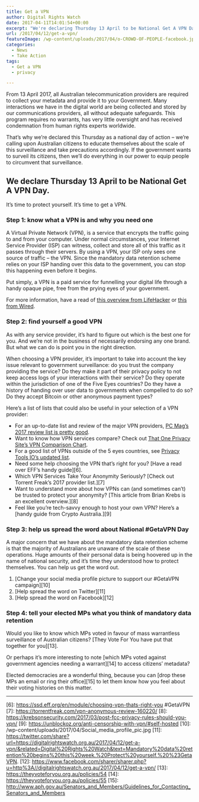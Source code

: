 ```yaml
---
title: Get a VPN
author: Digital Rights Watch
date: 2017-04-11T14:01:54+00:00
excerpt: "We're declaring Thursday 13 April to be National Get A VPN Day. It's time to protect yourself."
url: /2017/04/12/get-a-vpn/
featureImage: /wp-content/uploads/2017/04/o-CROWD-OF-PEOPLE-facebook.jpg
categories:
  - News
  - Take Action
tags:
  - Get a VPN
  - privacy

---
```

<span style="font-weight: 400;">From 13 April 2017, all Australian telecommunication providers are required to collect your metadata and provide it to your Government. Many interactions we have in the digital world are being collected and stored by our communications providers, all without adequate safeguards. This program requires no warrants, has very little oversight and has received condemnation from human rights experts worldwide.</span>

<span style="font-weight: 400;">That’s why we’re declared this Thursday as a national day of action &#8211; we’re calling upon Australian citizens to educate themselves about the scale of this surveillance and take precautions accordingly. If the government wants to surveil its citizens, then we’ll do everything in our power to equip people to circumvent that surveillance.</span>

## **We declare Thursday 13 April to be National Get A VPN Day.**

<span style="font-weight: 400;">It’s time to protect yourself. It&#8217;s time to get a VPN.</span>



### **Step 1: know what a VPN is and why you need one**

A Virtual Private Network (VPN), is a service that encrypts the traffic going to and from your computer. Under normal circumstances, your Internet Service Provider (ISP) can witness, collect and store all of this traffic as it passes through their servers. By using a VPN, your ISP only sees one source of traffic &#8211; the VPN. Since the mandatory data retention scheme relies on your ISP handing over this data to the government, you can stop this happening even before it begins.

Put simply, a VPN is a paid service for funnelling your digital life through a handy opaque pipe, free from the prying eyes of your government.

For more information, have a read of [this overview from LifeHacker][1] or [this from Wired][2].

#### 

### **Step 2: find yourself a good VPN**

As with any service provider, it&#8217;s hard to figure out which is the best one for you. And we&#8217;re not in the business of necessarily endorsing any one brand. But what we can do is point you in the right direction.

When choosing a VPN provider, it&#8217;s important to take into account the key issue relevant to government surveillance: do you trust the company providing the service? Do they make it part of their privacy policy to not keep access logs of your interactions with their service? Do they operate within the jurisdiction of one of the Five Eyes countries? Do they have a history of handing over user data to governments when compelled to do so? Do they accept Bitcoin or other anonymous payment types?

Here&#8217;s a list of lists that could also be useful in your selection of a VPN provider:

  * For an up-to-date list and review of the major VPN providers, [PC Mag&#8217;s 2017 review list is pretty good][3].
  * Want to know how VPN services compare? Check out [That One Privacy Site&#8217;s VPN Comparison Chart][4].
  * For a good list of VPNs outside of the 5 eyes countries, see [Privacy Tools IO&#8217;s updated list][5].
  * Need some help choosing the VPN that’s right for you? [Have a read over EFF’s handy guide][6].
  * Which VPN Services Take Your Anonymity Seriously? [Check out Torrent Freak’s 2017 provider list.][7]
  * Want to understand more about how VPNs can (and sometimes can&#8217;t) be trusted to protect your anonymity? [This article from Brian Krebs is an excellent overview.][8]
  * Feel like you’re tech-savvy enough to host your own VPN? Here’s a [handy guide from Crypto Australia.][9]

#### 

### **Step 3: help us spread the word about National #GetaVPN Day**

A major concern that we have about the mandatory data retention scheme is that the majority of Australians are unaware of the scale of these operations. Huge amounts of their personal data is being hoovered up in the name of national security, and it&#8217;s time they understood how to protect themselves. You can help us get the word out.

  1. [Change your social media profile picture to support our #GetaVPN campaign][10]
  2. [Help spread the word on Twitter][11]
  3. [Help spread the word on Facebook][12]



### **Step 4: tell your elected MPs what you think of mandatory data retention**

Would you like to know which MPs voted in favour of mass warrantless surveillance of Australian citizens? [They Vote For You have put that together for you][13].

Or perhaps it&#8217;s more interesting to note [which MPs voted against government agencies needing a warrant][14] to access citizens’ metadata?

Elected democracies are a wonderful thing, because you can [drop these MPs an email or ring their office][15] to let them know how you feel about their voting histories on this matter.



* * *

 [1]: https://www.lifehacker.com.au/2017/03/what-is-a-vpn/
 [2]: https://www.wired.com/2017/03/want-use-vpn-protect-privacy-start/
 [3]: http://au.pcmag.com/software/138/guide/the-best-vpn-services-of-2017
 [4]: https://thatoneprivacysite.net/vpn-comparison-chart/
 [5]: https://privacytoolsio.github.io/privacytools.io/#vpn
 [6]: https://ssd.eff.org/en/module/choosing-vpn-thats-right-you #GetaVPN
 [7]: https://torrentfreak.com/vpn-anonymous-review-160220/
 [8]: https://krebsonsecurity.com/2017/03/post-fcc-privacy-rules-should-you-vpn/
 [9]: https://unblockoz.org/anti-censorship-with-vpn/#self-hosted
 [10]: /wp-content/uploads/2017/04/Social_media_profile_pic.jpg
 [11]: https://twitter.com/share?url=https://digitalrightswatch.org.au/2017/04/12/get-a-vpn/&related=Digital%20Rights%20Watch&text=Mandatory%20data%20retention%20begins%20this%20week.%20Protect%20yourself.%20%23GetaVPN.
 [12]: https://www.facebook.com/sharer/sharer.php?u=http%3A//digitalrightswatch.org.au/2017/04/12/get-a-vpn/
 [13]: https://theyvoteforyou.org.au/policies/54
 [14]: https://theyvoteforyou.org.au/policies/55
 [15]: http://www.aph.gov.au/Senators_and_Members/Guidelines_for_Contacting_Senators_and_Members